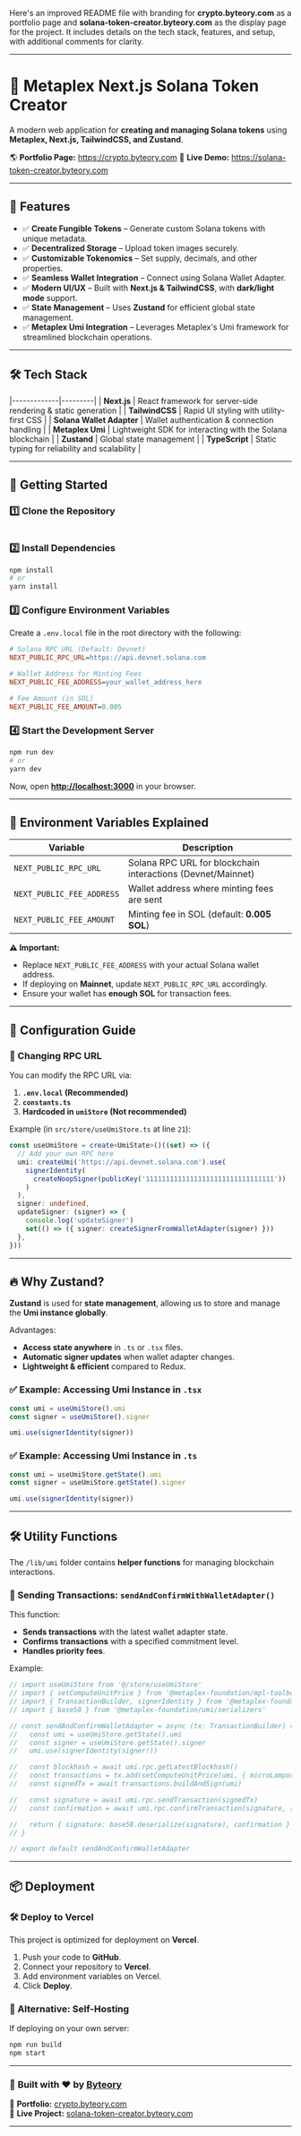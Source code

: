 Here's an improved README file with branding for **crypto.byteory.com** as a portfolio page and **solana-token-creator.byteory.com** as the display page for the project. It includes details on the tech stack, features, and setup, with additional comments for clarity.

---

# 🚀 Metaplex Next.js Solana Token Creator

A modern web application for **creating and managing Solana tokens** using **Metaplex, Next.js, TailwindCSS, and Zustand**.

🌎 **Portfolio Page:** https://crypto.byteory.com
🔗 **Live Demo:** https://solana-token-creator.byteory.com

---

## 📌 Features

- ✅ **Create Fungible Tokens** – Generate custom Solana tokens with unique metadata.
- ✅ **Decentralized Storage** – Upload token images securely.
- ✅ **Customizable Tokenomics** – Set supply, decimals, and other properties.
- ✅ **Seamless Wallet Integration** – Connect using Solana Wallet Adapter.
- ✅ **Modern UI/UX** – Built with **Next.js & TailwindCSS**, with **dark/light mode** support.
- ✅ **State Management** – Uses **Zustand** for efficient global state management.
- ✅ **Metaplex Umi Integration** – Leverages Metaplex's Umi framework for streamlined blockchain operations.

---

## 🛠️ Tech Stack

|-------------|---------|
| **Next.js** | React framework for server-side rendering & static generation |
| **TailwindCSS** | Rapid UI styling with utility-first CSS |
| **Solana Wallet Adapter** | Wallet authentication & connection handling |
| **Metaplex Umi** | Lightweight SDK for interacting with the Solana blockchain |
| **Zustand** | Global state management |
| **TypeScript** | Static typing for reliability and scalability |

---

## 🚀 Getting Started

### 1️⃣ Clone the Repository

```Open the file in VS Code
```

### 2️⃣ Install Dependencies

```bash
npm install
# or
yarn install
```

### 3️⃣ Configure Environment Variables

Create a `.env.local` file in the root directory with the following:

```ini
# Solana RPC URL (Default: Devnet)
NEXT_PUBLIC_RPC_URL=https://api.devnet.solana.com

# Wallet Address for Minting Fees
NEXT_PUBLIC_FEE_ADDRESS=your_wallet_address_here

# Fee Amount (in SOL)
NEXT_PUBLIC_FEE_AMOUNT=0.005
```

### 4️⃣ Start the Development Server

```bash
npm run dev
# or
yarn dev
```

Now, open **[http://localhost:3000](http://localhost:3000)** in your browser.

---

## 🔑 Environment Variables Explained

| Variable | Description |
|----------|-------------|
| `NEXT_PUBLIC_RPC_URL` | Solana RPC URL for blockchain interactions (Devnet/Mainnet) |
| `NEXT_PUBLIC_FEE_ADDRESS` | Wallet address where minting fees are sent |
| `NEXT_PUBLIC_FEE_AMOUNT` | Minting fee in SOL (default: **0.005 SOL**) |

**⚠️ Important:**  
- Replace `NEXT_PUBLIC_FEE_ADDRESS` with your actual Solana wallet address.
- If deploying on **Mainnet**, update `NEXT_PUBLIC_RPC_URL` accordingly.
- Ensure your wallet has **enough SOL** for transaction fees.

---

## 🔧 Configuration Guide

### 🔄 Changing RPC URL

You can modify the RPC URL via:
1. **`.env.local` (Recommended)**
2. **`constants.ts`**
3. **Hardcoded in `umiStore` (Not recommended)**

Example (in `src/store/useUmiStore.ts` at line `21`):

```ts
const useUmiStore = create<UmiState>()((set) => ({
  // Add your own RPC here
  umi: createUmi('https://api.devnet.solana.com').use(
    signerIdentity(
      createNoopSigner(publicKey('11111111111111111111111111111111'))
    )
  ),
  signer: undefined,
  updateSigner: (signer) => {
    console.log('updateSigner')
    set(() => ({ signer: createSignerFromWalletAdapter(signer) }))
  },
}))
```

---

## 🔥 Why Zustand?

**Zustand** is used for **state management**, allowing us to store and manage the **Umi instance globally**.  

Advantages:
- **Access state anywhere** in `.ts` or `.tsx` files.
- **Automatic signer updates** when wallet adapter changes.
- **Lightweight & efficient** compared to Redux.

### ✅ Example: Accessing Umi Instance in `.tsx`

```ts
const umi = useUmiStore().umi
const signer = useUmiStore().signer

umi.use(signerIdentity(signer))
```

### ✅ Example: Accessing Umi Instance in `.ts`

```ts
const umi = useUmiStore.getState().umi
const signer = useUmiStore.getState().signer

umi.use(signerIdentity(signer))
```

---

## 🛠️ Utility Functions

The `/lib/umi` folder contains **helper functions** for managing blockchain interactions.

### 📌 Sending Transactions: `sendAndConfirmWithWalletAdapter()`

This function:
- **Sends transactions** with the latest wallet adapter state.
- **Confirms transactions** with a specified commitment level.
- **Handles priority fees**.

Example:

```ts
// import useUmiStore from '@/store/useUmiStore'
// import { setComputeUnitPrice } from '@metaplex-foundation/mpl-toolbox'
// import { TransactionBuilder, signerIdentity } from '@metaplex-foundation/umi'
// import { base58 } from '@metaplex-foundation/umi/serializers'

// const sendAndConfirmWalletAdapter = async (tx: TransactionBuilder) => {
//   const umi = useUmiStore.getState().umi
//   const signer = useUmiStore.getState().signer
//   umi.use(signerIdentity(signer!))

//   const blockhash = await umi.rpc.getLatestBlockhash()
//   const transactions = tx.add(setComputeUnitPrice(umi, { microLamports: BigInt(100000) }))
//   const signedTx = await transactions.buildAndSign(umi)

//   const signature = await umi.rpc.sendTransaction(signedTx)
//   const confirmation = await umi.rpc.confirmTransaction(signature, { strategy: { type: 'blockhash', ...blockhash } })

//   return { signature: base58.deserialize(signature), confirmation }
// }

// export default sendAndConfirmWalletAdapter
```

---

## 📦 Deployment

### 🛠️ Deploy to Vercel

This project is optimized for deployment on **Vercel**.

1. Push your code to **GitHub**.
2. Connect your repository to **Vercel**.
3. Add environment variables on Vercel.
4. Click **Deploy**.

### 🔹 Alternative: Self-Hosting

If deploying on your own server:

```bash
npm run build
npm start
```


---

### 🌟 **Built with ❤️ by [Byteory](https://crypto.byteory.com/)**

🔗 **Portfolio:** [crypto.byteory.com](https://crypto.byteory.com)  
🚀 **Live Project:** [solana-token-creator.byteory.com](https://solana-token-creator.byteory.com)  

---